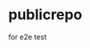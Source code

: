 # publicrepo
for e2e test




















































































































































































































































































































































































































































































































































































































































































































































































































































































































































































































































































































































































































































































































































































































































































































































































































































































































































































































































































































































































































































































































































































































































































































































































































































































































































































































































































































































































































































































































































































































































































































































































































































































































































































































